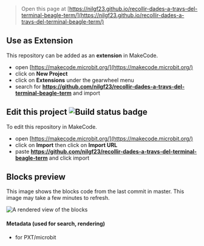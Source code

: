 
> Open this page at [https://nilgf23.github.io/recollir-dades-a-travs-del-terminal-beagle-term/](https://nilgf23.github.io/recollir-dades-a-travs-del-terminal-beagle-term/)

## Use as Extension

This repository can be added as an **extension** in MakeCode.

* open [https://makecode.microbit.org/](https://makecode.microbit.org/)
* click on **New Project**
* click on **Extensions** under the gearwheel menu
* search for **https://github.com/nilgf23/recollir-dades-a-travs-del-terminal-beagle-term** and import

## Edit this project ![Build status badge](https://github.com/nilgf23/recollir-dades-a-travs-del-terminal-beagle-term/workflows/MakeCode/badge.svg)

To edit this repository in MakeCode.

* open [https://makecode.microbit.org/](https://makecode.microbit.org/)
* click on **Import** then click on **Import URL**
* paste **https://github.com/nilgf23/recollir-dades-a-travs-del-terminal-beagle-term** and click import

## Blocks preview

This image shows the blocks code from the last commit in master.
This image may take a few minutes to refresh.

![A rendered view of the blocks](https://github.com/nilgf23/recollir-dades-a-travs-del-terminal-beagle-term/raw/master/.github/makecode/blocks.png)

#### Metadata (used for search, rendering)

* for PXT/microbit
<script src="https://makecode.com/gh-pages-embed.js"></script><script>makeCodeRender("{{ site.makecode.home_url }}", "{{ site.github.owner_name }}/{{ site.github.repository_name }}");</script>
